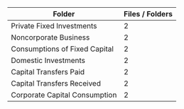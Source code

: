 | Folder                        |   Files / Folders |
|-------------------------------|-------------------|
| Private Fixed Investments     |                 2 |
| Noncorporate Business         |                 2 |
| Consumptions of Fixed Capital |                 2 |
| Domestic Investments          |                 2 |
| Capital Transfers Paid        |                 2 |
| Capital Transfers Received    |                 2 |
| Corporate Capital Consumption |                 2 |